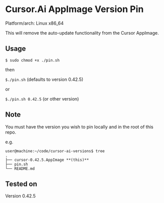 # Cursor.Ai AppImage Version Pin

Platform/arch: Linux x86_64

This will remove the auto-update functionality from the Cursor AppImage.

## Usage

`$ sudo chmod +x ./pin.sh`

then

`$./pin.sh` (defaults to version 0.42.5)

or

`$./pin.sh 0.42.5` (or other version)


## Note

You must have the version you wish to pin locally and in the root of this repo.

e.g.

```
user@machine:~/code/cursor-ai-versions$ tree
.
├── cursor-0.42.5.AppImage **(this)**
├── pin.sh
└── README.md
```

## Tested on

Version 0.42.5